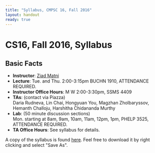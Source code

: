 ```yaml
---
title: "Syllabus, CMPSC 16, Fall 2016"
layout: handout
ready: true
---
```


CS16, Fall 2016, Syllabus
===========================

Basic Facts
-----------

* **Instructor**:  [Ziad Matni](http://www.cs.ucsb.edu/~zmatni)
* **Lecture**: Tue. and Thu. 2:00-3:15pm BUCHN 1910, ATTENDANCE REQUIRED.
* **Instructor Office Hours**: M W 2:00-3:30pm, SSMS 4409 
* **TAs**: (contact via Piazza)</br>
Daria Rudneva, Lin Chai, Hongyuan You, Magzhan Zholbaryssov, Hemanth Challoju, Harshitha Chidananda Murthy
* **Lab**: (50 minute discussion sections)<br/>
Mon. starting at 8am, 9am, 10am, 11am, 12pm, 1pm, PHELP 3525, ATTENDANCE REQUIRED.
* **TA Office Hours**: See syllabus for details. 


A copy of the syllabus is found [here](http://cs.ucsb.edu/~zmatni/syllabi/CS16F16_syllabus.pdf). Feel free to download it by right clicking and select "Save As".
